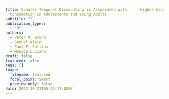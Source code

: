 ```yaml
---
title: Greater Temporal Discounting is Associated with  	Higher Alcohol
  Consumption in Adolescents and Young Adults
subtitle: ""
publication_types:
  - "0"
authors:
  - Peter M. Grund
  - Samuel Klein
  - Paul F. Collins
  - Monica Luciana
draft: false
featured: false
tags: []
image:
  filename: featured
  focal_point: Smart
  preview_only: false
date: 2022-10-21T05:49:17.028Z
---
```

